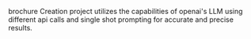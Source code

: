brochure Creation project utilizes the capabilities of openai's LLM using different api calls and single shot prompting for accurate and precise results.
